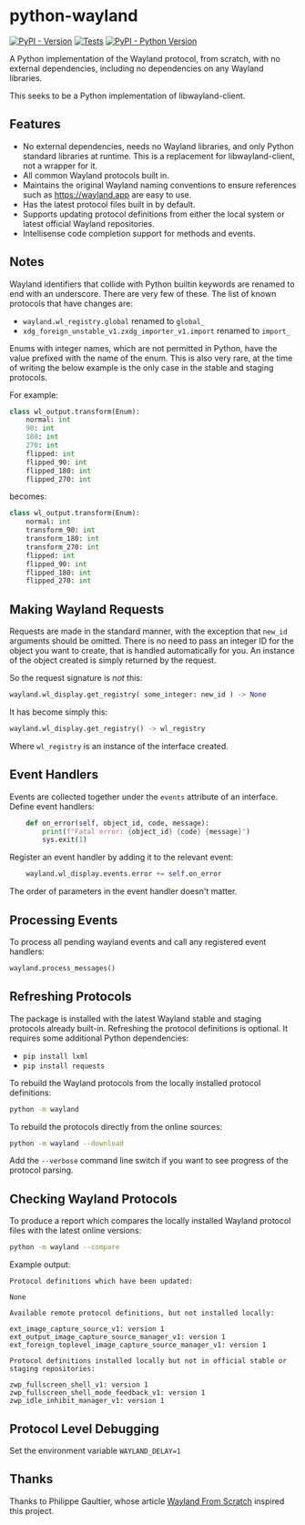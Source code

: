 # python-wayland

[![PyPI - Version](https://img.shields.io/pypi/v/python-wayland.svg)](https://pypi.org/project/python-wayland) [![Tests](https://github.com/grking/python-wayland/actions/workflows/run-tests.yml/badge.svg?branch=main)](https://github.com/grking/python-wayland/tree/main) [![PyPI - Python Version](https://img.shields.io/pypi/pyversions/python-wayland.svg)](https://pypi.org/project/python-wayland)

A Python implementation of the Wayland protocol, from scratch, with no external dependencies, including no dependencies on any Wayland libraries.

This seeks to be a Python implementation of libwayland-client. 

## Features

* No external dependencies, needs no Wayland libraries, and only Python standard libraries at runtime. This is a replacement for libwayland-client, not a wrapper for it.
* All common Wayland protocols built in.
* Maintains the original Wayland naming conventions to ensure references such as https://wayland.app are easy to use.
* Has the latest protocol files built in by default.
* Supports updating protocol definitions from either the local system or latest official Wayland repositories.
* Intellisense code completion support for methods and events.

## Notes

Wayland identifiers that collide with Python builtin keywords are renamed to end with an underscore. There are very few of these. The list of known protocols that have changes are:

* `wayland.wl_registry.global` renamed to `global_`
* `xdg_foreign_unstable_v1.zxdg_importer_v1.import` renamed to `import_`

Enums with integer names, which are not permitted in Python, have the value prefixed with the name of the enum. This is also very rare, at the time of writing the below example is the only case in the stable and staging protocols.

For example:

```python
class wl_output.transform(Enum):
    normal: int
    90: int
    180: int
    270: int
    flipped: int
    flipped_90: int
    flipped_180: int
    flipped_270: int
```

becomes:

```python
class wl_output.transform(Enum):
    normal: int
    transform_90: int
    transform_180: int
    transform_270: int
    flipped: int
    flipped_90: int
    flipped_180: int
    flipped_270: int
```

## Making Wayland Requests

Requests are made in the standard manner, with the exception that `new_id` arguments should be omitted. There is no need to pass an integer ID for the object you want to create, that is handled automatically for you. An instance of the object created is simply returned by the request. 

So the request signature is _not_ this:

```python
wayland.wl_display.get_registry( some_integer: new_id ) -> None
```

It has become simply this:

```python
wayland.wl_display.get_registry() -> wl_registry
```

Where `wl_registry` is an instance of the interface created.

## Event Handlers

Events are collected together under the `events` attribute of an interface. Define event handlers:

```python
    def on_error(self, object_id, code, message):
        print(f"Fatal error: {object_id} {code} {message}")
        sys.exit(1)
```

Register an event handler by adding it to the relevant event:

```python
    wayland.wl_display.events.error += self.on_error
```

The order of parameters in the event handler doesn't matter.

## Processing Events

To process all pending wayland events and call any registered event handlers:

```python
wayland.process_messages()
```

## Refreshing Protocols

The package is installed with the latest Wayland stable and staging protocols already built-in. Refreshing the protocol definitions is optional. It requires some additional Python dependencies:

* `pip install lxml`
* `pip install requests`

To rebuild the Wayland protocols from the locally installed protocol definitions:

```bash
python -m wayland
```

To rebuild the protocols directly from the online sources:

```bash
python -m wayland --download
```

Add the `--verbose` command line switch if you want to see progress of the protocol parsing.

## Checking Wayland Protocols

To produce a report which compares the locally installed Wayland protocol files with the latest online versions:

```bash
python -m wayland --compare
```

Example output:

    Protocol definitions which have been updated:

    None

    Available remote protocol definitions, but not installed locally:

    ext_image_capture_source_v1: version 1
    ext_output_image_capture_source_manager_v1: version 1
    ext_foreign_toplevel_image_capture_source_manager_v1: version 1

    Protocol definitions installed locally but not in official stable or staging repositories:

    zwp_fullscreen_shell_v1: version 1
    zwp_fullscreen_shell_mode_feedback_v1: version 1
    zwp_idle_inhibit_manager_v1: version 1

## Protocol Level Debugging

Set the environment variable `WAYLAND_DELAY=1`

## Thanks

Thanks to Philippe Gaultier, whose article [Wayland From Scratch](https://gaultier.github.io/blog/wayland_from_scratch.html) inspired this project.

